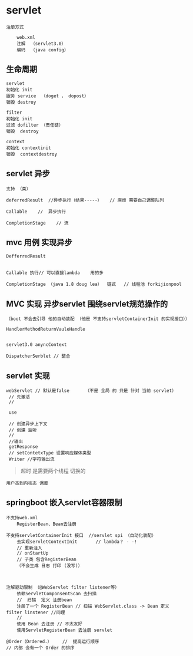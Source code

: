 


#   servlet 

    注册方式
    
        web.xml
        注解  （servlet3.0）
        编码  （java config）
        
        
## 生命周期
    
    servlet
    初始化 init
    服务 service  （doget ， dopost）
    销毁 destroy        
    
    filter
    初始化 init
    过滤 dofilter （责任链）
    销毁  destroy
    
    context
    初始化 contextinit
    销毁  contextdestroy
    
    
## servlet 异步

    支持 （类）
    
    deferredResult  //异步执行（结果-----）   // 麻烦 需要自己调整队列
    
    Callable    //  异步执行
    
    CompletionStage    // 流
    
    
    
## mvc 用例 实现异步

    DefferredResult    
    
    
    Callable 执行// 可以直接lambda    用的多
    
    CompletionStage （java 1.8 doug lea）  链式   // 线程池 forkijionpool
    
    
    
## MVC 实现  异步servlet    围绕servlet规范操作的

    （boot 不会去引导 他的自动装配 （他是 不支持servletContainerInit 的实现接口））

    HandlerMethodReturnVauleHandle
    
    
    servlet3.0 anyncContext
    
    DispatcherSerblet // 整合
    
    
## servlet 实现

    webServlet // 默认是false      （不是 全局 的 只是 针对 当前 servlet）
     // 先激活 
     // 
     
     use
     
     // 创建异步上下文
     // 创建 监听
     // 
     //输出
     getResponse
     // setContetxType 设置响应媒体类型
     Writer //字符输出流
     
     
> 超时 是需要两个线程 切换的

    用户态到内核态 调度
    
## springboot 嵌入servlet容器限制

    不支持web.xml      
        RegisterBean、Bean去注册
    
    不支持servletContainerInit 接口  //servlet spi （自动化装配）   
        去实现servletContextInit       // lambda？ - -!
        // 重新注入
        // onStartUp
        // 子类 包含RegisterBean
        （不会生成 日志 打印 (没写)）
        
        
    
    注解驱动限制 （@WebServlet filter listener等）    
        依赖ServletComponsentScan 去扫描
        //  扫描  定义 注册bean
        注册了一个 RegisterBean // 扫描 WebServlet.class -> Bean 定义    filter linstener //同理
        //
        使用 Bean 去注册 // 不太友好
        使用ServletRegisterBean 去注册 servlet
        
    @Order（Ordered.）    //  提高运行顺序 
    // 内部 会有一个 Order 的排序
    
    
    
    
        

            

            
            
        
    
    
    
    

          
    